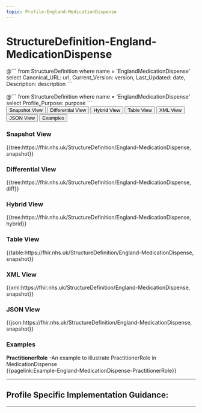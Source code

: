 ```yaml
---
topic: Profile-England-MedicationDispense
---
```


# StructureDefinition-England-MedicationDispense

<div id="transpose">
@```
from
	StructureDefinition
where
	name = 'EnglandMedicationDispense'
select
	Canonical_URL: url,
  Current_Version: version,
  Last_Updated: date,
	Description: description
```
</div>
<br>
@```
from
	StructureDefinition
where
	name = 'EnglandMedicationDispense'
select
	Profile_Purpose: purpose
```


<nocheck>
<div class="tab fhirTree">
 <button class="tablinks active" onclick="openTab(event, 'Snapshot View')">Snapshot View</button>
  <button class="tablinks" onclick="openTab(event, 'Differential View')">Differential View</button>
  <button class="tablinks" onclick="openTab(event, 'Hybrid View')">Hybrid View</button>
   <button class="tablinks" onclick="openTab(event, 'Table View')">Table View</button>
   <button class="tablinks" onclick="openTab(event, 'XML View')">XML View</button>
  <button class="tablinks" onclick="openTab(event, 'JSON View')">JSON View</button>
  <button class="tablinks" onclick="openTab(event, 'Examples')">Examples</button>
</div>

<div id="Snapshot View" class="tabcontent" style="display:block">
  <h3>Snapshot View</h3>
{{tree:https://fhir.nhs.uk/StructureDefinition/England-MedicationDispense, snapshot}}
</div>

<div id="Differential View" class="tabcontent">
  <h3>Differential View</h3>
{{tree:https://fhir.nhs.uk/StructureDefinition/England-MedicationDispense, diff}}
</div>

<div id="Hybrid View" class="tabcontent">
  <h3>Hybrid View</h3>
{{tree:https://fhir.nhs.uk/StructureDefinition/England-MedicationDispense, hybrid}}
</div>

<div id="Table View" class="tabcontent">
  <h3>Table View</h3>
{{table:https://fhir.nhs.uk/StructureDefinition/England-MedicationDispense, snapshot}}
</div>

<div id="XML View" class="tabcontent">
  <h3>XML View</h3>
{{xml:https://fhir.nhs.uk/StructureDefinition/England-MedicationDispense, snapshot}}
</div>

<div id="JSON View" class="tabcontent">
  <h3>JSON View</h3>
{{json:https://fhir.nhs.uk/StructureDefinition/England-MedicationDispense, snapshot}}
</div>

<div id="Examples" class="tabcontent">
<h3>Examples</h3>

<b>PractitionerRole</b> -An example to illustrate PractitionerRole in MedicationDispense<br>
{{pagelink:Example-England-MedicationDispense-PractitionerRole}}
</div>
</nocheck>

---

## Profile Specific Implementation Guidance: ##


---